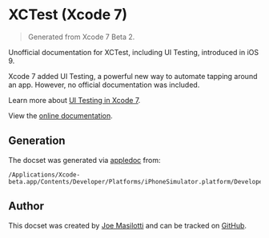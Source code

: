 # XCTest (Xcode 7)

> Generated from Xcode 7 Beta 2.

Unofficial documentation for XCTest, including UI Testing, introduced in iOS 9.

Xcode 7 added UI Testing, a powerful new way to automate tapping around an app. However, no official documentation was included.

Learn more about [UI Testing in Xcode 7](http://masilotti.com/ui-testing-xcode-7).

View the [online documentation](http://joemasilotti.github.io/XCTest-Documentation/).

## Generation

The docset was generated via [appledoc](https://github.com/tomaz/appledoc#readme) from:
````
/Applications/Xcode-beta.app/Contents/Developer/Platforms/iPhoneSimulator.platform/Developer/Library/Frameworks/XCTest.framework
````

## Author

This docset was created by [Joe Masilotti](http://twitter.com/joemasilotti) and can be tracked on [GitHub](https://github.com/joemasilotti/XCTest-Documentation).
